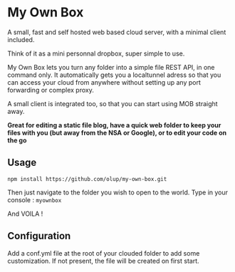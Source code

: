 My Own Box
============

A small, fast and self hosted web based cloud server, with a minimal client included.

Think of it as a mini personnal dropbox, super simple to use.

My Own Box lets you turn any folder into a simple file REST API, in one command only. It automatically gets you a localtunnel adress so that you can access your cloud from anywhere without setting up any port forwarding or complex proxy.

A small client is integrated too, so that you can start using MOB straight away.

**Great for editing a static file blog, have a quick web folder to keep your files with you (but away from the NSA or Google), or to edit your code on the go**

## Usage

```
npm install https://github.com/olup/my-own-box.git
```

Then just navigate to the folder you wish to open to the world. Type in your console : `myownbox`

And VOILA ! 

## Configuration

Add a conf.yml file at the root of your clouded folder to add some customization. If not present, the file will be created on first start.


